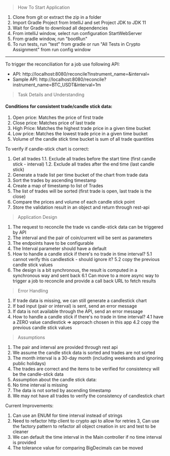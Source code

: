 >How To Start Application
1. Clone from git or extract the zip in a folder
2. Import Gradle Project from IntelliJ and set Project JDK to JDK 11
3. Wait for Gradle to download all dependencies
4. From intelliJ window, select run configuration StartWebServer
5. From gradle window, run "bootRun"
6. To run tests, run "test" from gradle or run "All Tests in Crypto Assignment" from run config window
  ------
To trigger the reconciliation for a job use following API:
- API: http://localhost:8080/reconcile?instrument_name=<INSTRUMENT>&interval=<INTERVAL>
- Sample API: http://localhost:8080/reconcile?instrument_name=BTC_USDT&interval=1m

>Task Details and Understanding 

<h4> Conditions for consistent trade/candle stick data: </h4>

1.  Open price: Matches the price of first trade
2.  Close price: Matches price of last trade
3.  High Price: Matches the highest trade price in a given time bucket
4.  Low price: Matches the lowest trade price in a given time bucket
5. Volume of the candle stick time bucket is sum of all trade quantities

To verify if candle-stick chart is correct:
1. Get all trades
1.1. Exclude all trades before the start time (first candle stick - interval)
1.2. Exclude all trades after the end time (last candle stick)
2. Generate a trade list per time bucket of the chart from trade data
1. Sort the trades by ascending timestamp
2. Create a map of timestamp to list of Trades
3. The list of trades will be sorted (first trade is open, last trade is the close)
3. Compare the prices and volume of each candle stick point
4. Store the validation result in an object and return through rest-api


>Application Design
1. The request to reconcile the trade vs candle-stick data can be triggered by API
2. The interval and the pair of coin/current will be sent as parameters
3. The endpoints have to be configurable
4. The Interval parameter should have a default
5. How to handle a candle stick if there's no trade in time interval?
5.1 cannot verify this candlestick - should ignore it?
5.2 copy the previous candle stick values
6. The design is a bit synchronous, the result is computed in a synchronous way and sent back
6.1 Can move to a more async way to trigger a job to reconcile and provide a call back URL to fetch results


>Error Handling
1. If trade data is missing, we can still generate a candlestick chart
2. If bad input (pair or interval) is sent, send an error message
3. If data is not available through the API, send an error message
4. How to handle a candle stick if there's no trade in time interval?
4.1 have a ZERO value candlestick => approach chosen in this app
4.2 copy the previous candle stick values


>Assumptions
1. The pair and interval are provided through rest api
2. We assume the candle stick data is sorted and trades are not sorted
3. The month interval is a 30-day month (including weekends and ignoring public holidays)
5. The trades are correct and the items to be verified for consistency will be the candle-stick data
6. Assumption about the candle stick data:
1. No time interval is missing
2. The data is not sorted by ascending timestamp
7. We may not have all trades to verify the consistency of candlestick chart


Current Improvements:
1. Can use an ENUM for time interval instead of strings
2. Need to refactor http client to crypto api to allow for retries
3, Can use the factory pattern to refactor all object creation in src and test to be cleaner
4. We can default the time interval in the Main controller if no time interval is provided
5. The tolerance value for comparing BigDecimals can be moved